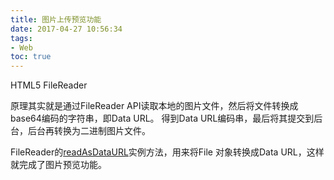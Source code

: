 ```yaml
---
title: 图片上传预览功能
date: 2017-04-27 10:56:34
tags:
- Web
toc: true
---
```

HTML5 FileReader
<!--more-->
原理其实就是通过FileReader API读取本地的图片文件，然后将文件转换成base64编码的字符串，即Data URL。
得到Data URL编码串，最后将其提交到后台，后台再转换为二进制图片文件。

FileReader的<a href="https://developer.mozilla.org/en-US/docs/Web/API/FileReader/readAsDataURL">readAsDataURL</a>实例方法，用来将File 对象转换成Data URL，这样就完成了图片预览功能。